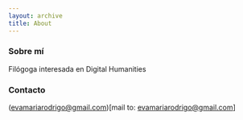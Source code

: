 ```yaml
---
layout: archive
title: About
---
```


### Sobre mí
Filógoga interesada en Digital Humanities

### Contacto
(evamariarodrigo@gmail.com)[mail to: evamariarodrigo@gmail.com]
